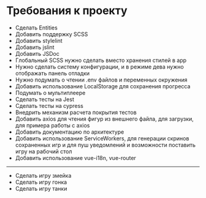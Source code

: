 # Требования к проекту

- Сделать Entities
- Добавить поддержку SCSS
- Добавить stylelint
- Добавить jslint
- Добавить JSDoc
- Глобальный SCSS нужно сделать вместо хранения стилей в app
- Нужно сделать систему конфигурации, и в режиме дева нужно отображать панель отладки
- Нужно подумать о чтении .env файлов и переменных окружения
- Добавить использование LocalStorage для сохранения прогресса
- Подумать о мультиплеере
- Сделать тесты на Jest
- Сделать тесты на cypress
- Внедрить механизм расчета покрытия тестов
- Добавить axios для чтения фигур из внешнего файла, для загрузки, для примера работы с axios
- Добавить документацию по архитектуре
- Добавить использование ServiceWorkers, для генерации скринов сохраненных игр и для пуш уведомлений и возможности поставить игру на рабочий стол
- Добавить использование vue-i18n, vue-router

---

- Сделать игру змейка
- Сделать игру гонка
- Сделать игру танки
